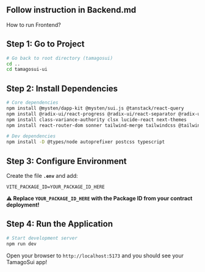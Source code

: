 ## Follow instruction in Backend.md

How to run Frontend?
## Step 1: Go to Project

```bash
# Go back to root directory (tamagosui)
cd ..
cd tamagosui-ui
```

## Step 2: Install Dependencies

```bash
# Core dependencies
npm install @mysten/dapp-kit @mysten/sui.js @tanstack/react-query
npm install @radix-ui/react-progress @radix-ui/react-separator @radix-ui/react-slot @radix-ui/react-tooltip
npm install class-variance-authority clsx lucide-react next-themes
npm install react-router-dom sonner tailwind-merge tailwindcss @tailwindcss/vite

# Dev dependencies
npm install -D @types/node autoprefixer postcss typescript
```

## Step 3: Configure Environment

Create the file **`.env`** and add:

```env
VITE_PACKAGE_ID=YOUR_PACKAGE_ID_HERE
```

**⚠️ Replace `YOUR_PACKAGE_ID_HERE` with the Package ID from your contract deployment!**

## Step 4: Run the Application

```bash
# Start development server
npm run dev
```

Open your browser to `http://localhost:5173` and you should see your TamagoSui app!